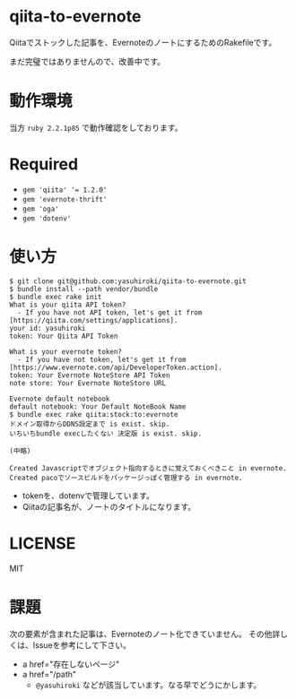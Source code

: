 # qiita-to-evernote

Qiitaでストックした記事を、EvernoteのノートにするためのRakefileです。

まだ完璧ではありませんので、改善中です。

# 動作環境

当方 `ruby 2.2.1p85` で動作確認をしております。

# Required

* `gem 'qiita' '= 1.2.0'`
* `gem 'evernote-thrift'`
* `gem 'oga'`
* `gem 'dotenv'`

# 使い方

```
$ git clone git@github.com:yasuhiroki/qiita-to-evernote.git
$ bundle install --path vendor/bundle
$ bundle exec rake init
What is your qiita API token?
  - If you have not API token, let's get it from [https://qiita.com/settings/applications].
your id: yasuhiroki
token: Your Qiita API Token

What is your evernote token?
  - If you have not token, let's get it from [https://www.evernote.com/api/DeveloperToken.action].
token: Your Evernote NoteStore API Token
note store: Your Evernote NoteStore URL

Evernote default notebook
default notebook: Your Default NoteBook Name
$ bundle exec rake qiita:stock:to:evernote
ドメイン取得からDDNS設定まで is exist. skip.
いちいちbundle execしたくない 決定版 is exist. skip.

(中略)

Created Javascriptでオブジェクト指向するときに覚えておくべきこと in evernote.
Created pacoでソースビルドをパッケージっぽく管理する in evernote.
```

* tokenを、dotenvで管理しています。
* Qiitaの記事名が、ノートのタイトルになります。

# LICENSE

MIT

# 課題

次の要素が含まれた記事は、Evernoteのノート化できていません。
その他詳しくは、Issueを参考にして下さい。

* a href="存在しないページ"
* a href="/path"
  * `@yasuhiroki` などが該当しています。なる早でどうにかします。
